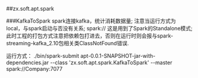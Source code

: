 ##zx.soft.apt.spark

###KafkaToSpark
spark连接kafka，统计消耗数据量;
注意当运行方式为
local，与spark启动与否没有关系;
spark:// 这是用到了Spark的Standalone模式;此时工程的打包方式注意把依赖包打进去，否则在运行时则会报与spark-streaming-kafka_2.10包相关类ClassNotFound错误.

运行方式：
./bin/spark-submit apt-0.0.1-SNAPSHOT-jar-with-dependencies.jar --class 'zx.soft.apt.spark.KafkaToSpark' --master spark://Company:7077

